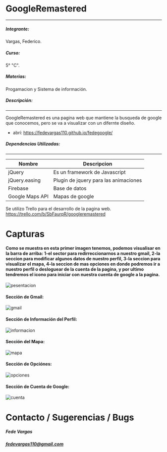 # GoogleRemastered
***
##### Integrante: 
   Vargas, Federico.
##### Curso: 
   5° "C".
##### Materias: 
   Progamacion y Sistema de información.
##### Descripción:
***
  GoogleRemastered es una pagina web que mantiene la busqueda de google que conocemos,
  pero se va a visualizar con un difernte diseño.
  
   * abrí: https://fedevargas110.github.io/fedegoogle/
  
##### Dependencias Utilizadas:
***
   | Nombre | Descripcion |
   | ------ | ------ |
   | jQuery | Es un framework de Javascript  |
   | jQuery.easing | Plugin de jquery para las animaciones |
   | Firebase | Base de datos |
   | Google Maps API | Mapas de google |

Se utilizo Trello para el desarrollo de la pagina web.
https://trello.com/b/SbFaurpR/googleremastered

#  Capturas
#### Como se muestra en esta primer imagen tenemos, podemos visualisar en la barra de arriba: 1-el sector para redirreccionarnos a nuestro gmail, 2-la seccion para modificar algunos datos de nuestro perfil, 3-la seccion para visualizar el mapa, 4-la seccion de mas opciones en donde podremos ir a nuestro perfil o desloguear de la cuenta de la pagina, y por ultimo tendremos el icono para iniciar con nuestra cuenta de google a la pagina.

![pesentacion](https://user-images.githubusercontent.com/32879319/33090013-43189472-ced1-11e7-90f3-24ff0a33121b.png)

#### Sección de Gmail:
![gmail](https://user-images.githubusercontent.com/32879319/33090193-e32f2a5c-ced1-11e7-9c51-27524e353248.png)

#### Sección de Información del Perfil:
![informacion](https://user-images.githubusercontent.com/32879319/33090212-f0f0b48a-ced1-11e7-94c6-2a6c87e2d0df.png)

#### Sección del Mapa:
![mapa](https://user-images.githubusercontent.com/32879319/33090225-fad2dd8e-ced1-11e7-8086-375e03d39f8b.png)

#### Sección de Opciónes:
![opciones](https://user-images.githubusercontent.com/32879319/33090241-08d256bc-ced2-11e7-8d36-ce7744fdeded.png)

#### Sección de Cuenta de Google:
![cuenta](https://user-images.githubusercontent.com/32879319/33090256-19cb60c6-ced2-11e7-9655-6e4c57201ae7.png)


        
# Contacto / Sugerencias / Bugs

##### **Fede Vargas**
##### **fedevargas110@gmail.com**
